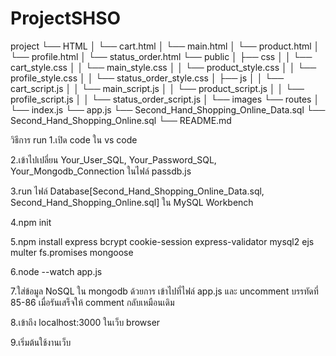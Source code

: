 ﻿# ProjectSHSO

project
└── HTML
│   └── cart.html
│   └── main.html
│   └── product.html
│   └── profile.html
│   └── status_order.html
└── public
│   ├── css
│   │   └── cart_style.css
│   │   └── main_style.css
│   │   └── product_style.css
│   │   └── profile_style.css
│   │   └── status_order_style.css
│   ├── js
│   │   └── cart_script.js
│   │   └── main_script.js
│   │   └── product_script.js
│   │   └── profile_script.js
│   │   └── status_order_script.js
│   └── images
└── routes
│    └── index.js
└── app.js
└── Second_Hand_Shopping_Online_Data.sql
└── Second_Hand_Shopping_Online.sql
└── README.md

วิธีการ run
1.เปิด code ใน vs code

2.เข้าไปเปลี่ยน Your_User_SQL, Your_Password_SQL, Your_Mongodb_Connection ในไฟล์ passdb.js

3.run ไฟล์ Database[Second_Hand_Shopping_Online_Data.sql, Second_Hand_Shopping_Online.sql] ใน MySQL Workbench

4.npm init

5.npm install express bcrypt cookie-session express-validator mysql2 ejs multer fs.promises mongoose

6.node --watch app.js

7.ใส่ข้อมูล NoSQL ใน mongodb ด้วยการ เข้าไปที่ไฟล์ app.js และ uncomment บรรทัดที่ 85-86 เมื่อรันเสร็จให้ comment กลับเหมือนเดิม

8.เข้าถึง localhost:3000 ในเว็บ browser

9.เริ่มต้นใช้งานเว็บ
